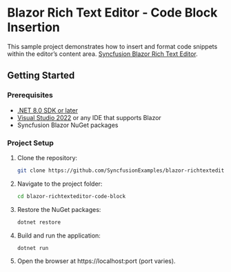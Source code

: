 # Blazor Rich Text Editor - Code Block Insertion

This sample project demonstrates how to insert and format code snippets within the editor’s content area. [Syncfusion Blazor Rich Text Editor](https://blazor.syncfusion.com/documentation/rich-text-editor/getting-started-webapp).


## Getting Started

### Prerequisites

- [.NET 8.0 SDK or later](https://dotnet.microsoft.com/en-us/download)
- [Visual Studio 2022](https://visualstudio.microsoft.com/) or any IDE that supports Blazor
- Syncfusion Blazor NuGet packages

### Project Setup

1. Clone the repository:

   ```bash
   git clone https://github.com/SyncfusionExamples/blazor-richtexteditor-code-block.git
   ```
2. Navigate to the project folder:

    ```bash
    cd blazor-richtexteditor-code-block
    ```
3. Restore the NuGet packages:

    ```bash
    dotnet restore
    ```
4. Build and run the application:

    ```bash
    dotnet run
    ```
5. Open the browser at https://localhost:port (port varies).

